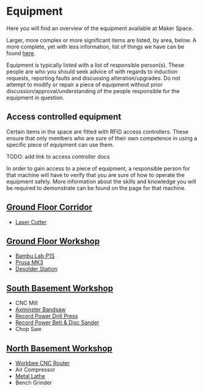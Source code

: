 # Equipment

Here you will find an overview of the equipment available at Maker Space.

Larger, more complex or more significant items are listed, by area, below.
A more complete, yet with less information, list of things we have can be found [here](./abridged_list.md).

Equipment is typically listed with a list of responsible person(s).
These people are who you should seek advice of with regards to induction requests, reporting faults and discussing alteration/upgrades.
Do not attempt to modify or repair a piece of equipment without prior discussion/approval/understanding of the people responsible for the equipment in question.

## Access controlled equipment

Certain items in the space are fitted with RFID access controllers.
These ensure that only members who are sure of their own competence in using a specific piece of equipment can use them.

TODO: add link to access controller docs

In order to gain access to a piece of equipment, a responsible person for that machine will have to verify that you are sure of how to operate the equipment safely.
More information about the skills and knowledge you will be required to demonstrate can be found on the page for that machine.

## [Ground Floor Corridor](../the_space/ground_floor_corridor.md)

- [Laser Cutter](./laser_cutter/)

## [Ground Floor Workshop](../the_space/ground_floor_workshop.md)

- [Bambu Lab P1S](./bambulab_p1s/)
- [Prusa MK3](./prusa_mk3/)
- [Desolder Station](./duratool_desolder_station/)

## [South Basement Workshop](../the_space/south_basement_workshop.md)

- CNC Mill
- [Axminster Bandsaw](./axminster_bandsaw/)
- [Record Power Drill Press](./record_power_drill_press/)
- [Record Power Belt & Disc Sander](./record_power_belt_and_disc_sander/)
- Chop Saw

## [North Basement Workshop](../the_space/north_basement_workshop.md)

- [Workbee CNC Router](./workbee_cnc_router/)
- Air Compressor
- [Metal Lathe](./metal_lathe/)
- Bench Grinder
